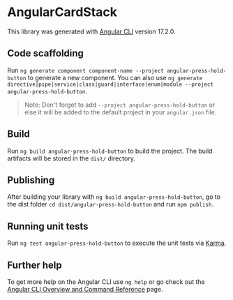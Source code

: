 # AngularCardStack

This library was generated with [Angular CLI](https://github.com/angular/angular-cli) version 17.2.0.

## Code scaffolding

Run `ng generate component component-name --project angular-press-hold-button` to generate a new component. You can also use `ng generate directive|pipe|service|class|guard|interface|enum|module --project angular-press-hold-button`.

> Note: Don't forget to add `--project angular-press-hold-button` or else it will be added to the default project in your `angular.json` file.

## Build

Run `ng build angular-press-hold-button` to build the project. The build artifacts will be stored in the `dist/` directory.

## Publishing

After building your library with `ng build angular-press-hold-button`, go to the dist folder `cd dist/angular-press-hold-button` and run `npm publish`.

## Running unit tests

Run `ng test angular-press-hold-button` to execute the unit tests via [Karma](https://karma-runner.github.io).

## Further help

To get more help on the Angular CLI use `ng help` or go check out the [Angular CLI Overview and Command Reference](https://angular.io/cli) page.
